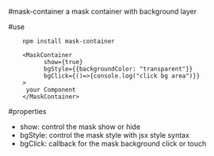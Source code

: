 #mask-container
a mask container with background layer


#use
```
    npm install mask-container
```

```
    <MaskContainer
          show={true}
          bgStyle={{backgroundColor: "transparent"}}
          bgClick={()=>{console.log("click bg area")}}
    >   
     your Component
    </MaskContainer>
```

#properties
 * show: control the mask show or hide
 * bgStyle: control the mask style with jsx style syntax 
 * bgClick: callback for the mask background click or touch

